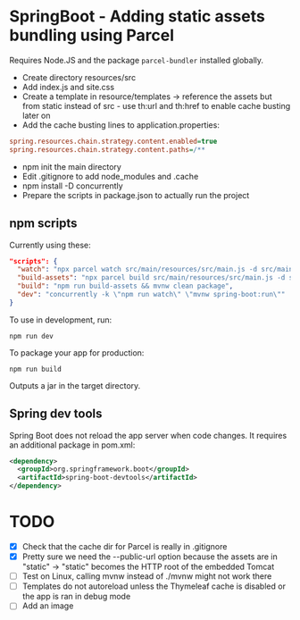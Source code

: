 
# SpringBoot - Adding static assets bundling using Parcel
Requires Node.JS and the package `parcel-bundler` installed globally.

- Create directory resources/src
- Add index.js and site.css
- Create a template in resource/templates -> reference the assets but from static instead of src - use th:url and th:href to enable cache busting later on
- Add the cache busting lines to application.properties:
```ini
spring.resources.chain.strategy.content.enabled=true
spring.resources.chain.strategy.content.paths=/**
```
- npm init the main directory
- Edit .gitignore to add node_modules and .cache
- npm install -D concurrently
- Prepare the scripts in package.json to actually run the project

## npm scripts
Currently using these:
```json
"scripts": {
  "watch": "npx parcel watch src/main/resources/src/main.js -d src/main/resources/static",
  "build-assets": "npx parcel build src/main/resources/src/main.js -d src/resources/static",
  "build": "npm run build-assets && mvnw clean package",
  "dev": "concurrently -k \"npm run watch\" \"mvnw spring-boot:run\""
}
```

To use in development, run:
```
npm run dev
```

To package your app for production:
```
npm run build
```
Outputs a jar in the target directory.

## Spring dev tools
Spring Boot does not reload the app server when code changes. It requires an additional package in pom.xml:
```xml
<dependency>
  <groupId>org.springframework.boot</groupId>
  <artifactId>spring-boot-devtools</artifactId>
</dependency>
```

# TODO
- [x] Check that the cache dir for Parcel is really in .gitignore
- [x] Pretty sure we need the --public-url option because the assets are in "static" -> "static" becomes the HTTP root of the embedded Tomcat
- [ ] Test on Linux, calling mvnw instead of ./mvnw might not work there
- [ ] Templates do not autoreload unless the Thymeleaf cache is disabled or the app is ran in debug mode
- [ ] Add an image